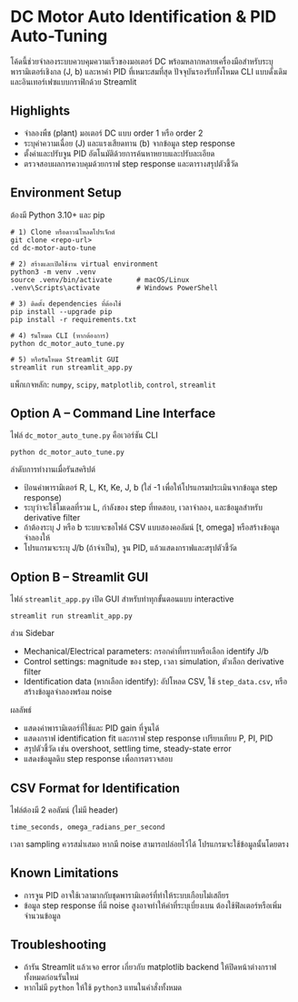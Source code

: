 # DC Motor Auto Identification & PID Auto-Tuning

โค้ดนี้ช่วยจำลองระบบควบคุมความเร็วของมอเตอร์ DC พร้อมหลากหลายเครื่องมือสำหรับระบุพารามิเตอร์เชิงกล (J, b) และหาค่า PID ที่เหมาะสมที่สุด ปัจจุบันรองรับทั้งโหมด CLI แบบดั้งเดิมและอินเทอร์เฟซแบบกราฟิกด้วย Streamlit

## Highlights
- จำลองพืช (plant) มอเตอร์ DC แบบ order 1 หรือ order 2
- ระบุค่าความเฉื่อย (J) และแรงเสียดทาน (b) จากข้อมูล step response
- ตั้งค่าและปรับจูน PID อัตโนมัติด้วยการค้นหาหยาบและปรับละเอียด
- ตรวจสอบผลการควบคุมด้วยกราฟ step response และตารางสรุปตัวชี้วัด

## Environment Setup
ต้องมี Python 3.10+ และ pip

```
# 1) Clone หรือดาวน์โหลดโปรเจ็กต์
git clone <repo-url>
cd dc-motor-auto-tune

# 2) สร้างและเปิดใช้งาน virtual environment
python3 -m venv .venv
source .venv/bin/activate      # macOS/Linux
.venv\Scripts\activate         # Windows PowerShell

# 3) ติดตั้ง dependencies ที่ต้องใช้
pip install --upgrade pip
pip install -r requirements.txt

# 4) รันโหมด CLI (หากต้องการ)
python dc_motor_auto_tune.py

# 5) หรือรันโหมด Streamlit GUI
streamlit run streamlit_app.py
```

แพ็กเกจหลัก: `numpy`, `scipy`, `matplotlib`, `control`, `streamlit`

## Option A – Command Line Interface
ไฟล์ `dc_motor_auto_tune.py` คือเวอร์ชัน CLI

```
python dc_motor_auto_tune.py
```

ลำดับการทำงานเมื่อรันสคริปต์
- ป้อนค่าพารามิเตอร์ R, L, Kt, Ke, J, b (ใส่ -1 เพื่อให้โปรแกรมประเมินจากข้อมูล step response)
- ระบุว่าจะใช้โมเดลที่รวม L, กำลังของ step ที่ทดสอบ, เวลาจำลอง, และข้อมูลสำหรับ derivative filter
- ถ้าต้องระบุ J หรือ b ระบบจะขอไฟล์ CSV แบบสองคอลัมน์ [t, omega] หรือสร้างข้อมูลจำลองให้
- โปรแกรมจะระบุ J/b (ถ้าจำเป็น), จูน PID, แล้วแสดงกราฟและสรุปตัวชี้วัด

## Option B – Streamlit GUI
ไฟล์ `streamlit_app.py` เปิด GUI สำหรับทำทุกขั้นตอนแบบ interactive

```
streamlit run streamlit_app.py
```

ส่วน Sidebar
- Mechanical/Electrical parameters: กรอกค่าที่ทราบหรือเลือก identify J/b
- Control settings: magnitude ของ step, เวลา simulation, ตัวเลือก derivative filter
- Identification data (หากเลือก identify): อัปโหลด CSV, ใช้ `step_data.csv`, หรือสร้างข้อมูลจำลองพร้อม noise

ผลลัพธ์
- แสดงค่าพารามิเตอร์ที่ใช้และ PID gain ที่จูนได้
- แสดงกราฟ identification fit และกราฟ step response เปรียบเทียบ P, PI, PID
- สรุปตัวชี้วัด เช่น overshoot, settling time, steady-state error
- แสดงข้อมูลดิบ step response เพื่อการตรวจสอบ

## CSV Format for Identification
ไฟล์ต้องมี 2 คอลัมน์ (ไม่มี header)

```
time_seconds, omega_radians_per_second
```

เวลา sampling ควรสม่ำเสมอ หากมี noise สามารถปล่อยไว้ได้ โปรแกรมจะใช้ข้อมูลนั้นโดยตรง

## Known Limitations
- การจูน PID อาจใช้เวลามากกับชุดพารามิเตอร์ที่ทำให้ระบบเกือบไม่เสถียร
- ข้อมูล step response ที่มี noise สูงอาจทำให้ค่าที่ระบุเบี่ยงเบน ต้องใช้ฟิลเตอร์หรือเพิ่มจำนวนข้อมูล

## Troubleshooting
- ถ้ารัน Streamlit แล้วเจอ error เกี่ยวกับ matplotlib backend ให้ปิดหน้าต่างกราฟทั้งหมดก่อนรันใหม่
- หากไม่มี `python` ให้ใช้ `python3` แทนในคำสั่งทั้งหมด
 
